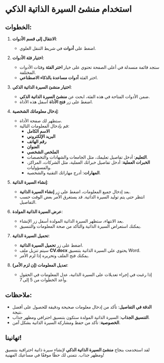 # استخدام منشئ السيرة الذاتية الذكي

## الخطوات:

1. **الانتقال إلى قسم الأدوات**:

   - اضغط على **أدوات** في شريط التنقل العلوي.

2. **اختيار فئة الأدوات**:

   - ستجد قائمة منسدلة في أعلى الصفحة تحتوي على خيار **اختر الفئة** وفئات الأدوات المختلفة.
   - اختر الفئة **أدوات مساعدة بالذكاء الاصطناعي**.

3. **اختيار منشئ السيرة الذاتية الذكي**:

   - ضمن الأدوات المتاحة في هذه الفئة، ابحث عن **منشئ السيرة الذاتية الذكي**.
   - اضغط على زر **فتح الأداة** أسفل هذه الأداة.

4. **إدخال معلوماتك الشخصية**:

   - ستظهر لك صفحة الأداة.
   - قم بإدخال المعلومات التالية:
     - **الاسم الكامل**
     - **البريد الإلكتروني**
     - **رقم الهاتف**
     - **العنوان**
     - **الملخص الشخصي**
     - **التعليم**: أدخل تفاصيل تعليمك، مثل الجامعات والشهادات والتخصصات.
     - **الخبرات العملية**: أدخل تفاصيل خبراتك العملية، مثل الشركات، المراكز، والمسؤوليات.
     - **المهارات**: أدرج مهاراتك التقنية والشخصية.

5. **إنشاء السيرة الذاتية**:

   - بعد إدخال جميع المعلومات، اضغط على زر **إنشاء السيرة الذاتية**.
   - انتظر حتى يتم توليد السيرة الذاتية. قد يستغرق الأمر بعض الوقت حسب التفاصيل.

6. **عرض السيرة الذاتية المولدة**:

   - بعد الانتهاء، ستظهر السيرة الذاتية المولدة أسفل زر الإنشاء.
   - يمكنك استعراض السيرة الذاتية والتأكد من صحة المعلومات والتنسيق.

7. **تحميل السيرة الذاتية**:

   - اضغط على زر **تحميل السيرة الذاتية**.
   - سيتم تنزيل ملف **CV.docx** يحتوي على السيرة الذاتية بتنسيق Word.
   - يمكنك فتح الملف وتحريره إذا لزم الأمر.

8. **تعديل المعلومات (إن لزم الأمر)**:

   - إذا رغبت في إجراء تعديلات على السيرة الذاتية، عدل المعلومات في الحقول وأعد الخطوات من 5 إلى 7.

## ملاحظات:

- **الدقة في التفاصيل**: تأكد من إدخال معلومات صحيحة ودقيقة للحصول على أفضل نتيجة.
- **التنسيق الجذاب**: السيرة الذاتية المولدة ستكون بتنسيق احترافي ومظهر جذاب.
- **الخصوصية**: تأكد من حفظ ومشاركة السيرة الذاتية بشكل آمن.

## تهانينا!

لقد استخدمت بنجاح **منشئ السيرة الذاتية الذكي** لإنشاء سيرة ذاتية احترافية بتنسيق ومظهر جذاب. نتمنى لك حظًا موفقًا في مساعيك المهنية!